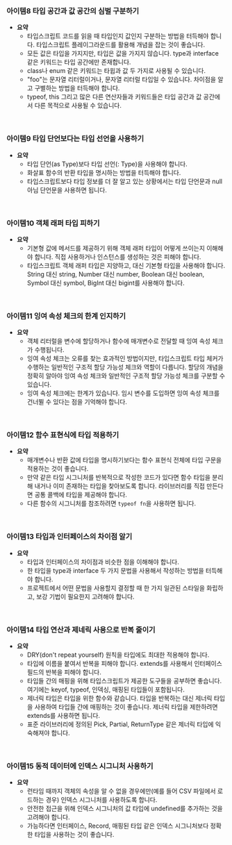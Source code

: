 ### 아이템8 타입 공간과 값 공간의 심벌 구분하기

- **요약**
  - 타입스크립트 코드를 읽을 때 타입인지 값인지 구분하는 방법을 터득해야 합니다. 타입스크립트 플레이그라운드를 활용해 개념을 잡는 것이 좋습니다.
  - 모든 값은 타입을 가지지만, 타입은 값을 가지지 않습니다. type과 interface 같은 키워드는 타입 공간에만 존재합니다.
  - class나 enum 같은 키워드는 타윕과 값 두 가지로 사용될 수 있습니다.
  - "foo"는 문자열 리터럴이거나, 문자열 리터럴 타입일 수 있습니다. 차이점을 알고 구별하는 방법을 터득해야 합니다.
  - typeof, this 그리고 많은 다른 연산자들과 키워드들은 타입 공간과 값 공간에서 다른 목적으로 사용될 수 있습니다.

<br>

### 아이템9 타입 단언보다는 타입 선언을 사용하기

- **요약**
  - 타입 단언(as Type)보다 타입 선언(: Type)을 사용해야 합니다.
  - 화살표 함수의 반환 타입을 명시하는 방법을 터득해야 합니다.
  - 타입스크립트보다 타입 정보를 더 잘 알고 있는 상황에서는 타입 단언문과 null 아님 단언문을 사용하면 됩니다.

<br>

### 아이템10 객체 래퍼 타입 피하기

- **요약**
  - 기본형 값에 메서드를 제공하기 위해 객체 래퍼 타입이 어떻게 쓰이는지 이해해야 합니다. 직접 사용하거나 인스턴스를 생성하는 것은 피해야 합니다.
  - 타입스크립트 객체 래퍼 타입은 지양하고, 대신 기본형 타입을 사용해야 합니다. String 대신 string, Number 대신 number, Boolean 대신 boolean, Symbol 대신 symbol, BigInt 대신 bigint를 사용해야 합니다.

<br>

### 아이템11 잉여 속성 체크의 한계 인지하기

- **요약**
  - 객체 리터럴을 변수에 할당하거나 함수에 매개변수로 전달할 때 잉여 속성 체크가 수행됩니다.
  - 잉여 속성 체크는 오류를 찾는 효과적인 방법이지만, 타입스크립트 타입 체커가 수행하는 일반적인 구조적 할당 가능성 체크와 역할이 다릅니다. 할당의 개념을 정확히 알아야 잉여 속성 체크와 일반적인 구조적 할당 가능성 체크를 구분할 수 있습니다.
  - 잉여 속성 체크에는 한계가 있습니다. 임시 변수를 도입하면 잉여 속성 체크를 건너뛸 수 있다는 점을 기억해야 합니다.

<br>

### 아이템12 함수 표현식에 타입 적용하기

- **요약**
  - 매개변수나 반환 값에 타입을 명시하기보다는 함수 표현식 전체에 타입 구문을 적용하는 것이 좋습니다.
  - 만약 같은 타입 시그니처를 반복적으로 작성한 코드가 있다면 함수 타입을 분리해 내거나 이미 존재하는 타입을 찾아보도록 합니다. 라이브러리를 직접 만든다면 공통 콜백에 타입을 제공해야 합니다.
  - 다른 함수의 시그니처를 참조하려면 `typeof fn`을 사용하면 됩니다.

<br>

### 아이템13 타입과 인터페이스의 차이점 알기

- **요약**
  - 타입과 인터페이스의 차이점과 비슷한 점을 이해해야 합니다.
  - 한 타입을 type과 interface 두 가지 문법을 사용해서 작성하는 방법을 터득해야 합니다.
  - 프로젝트에서 어떤 문법을 사용할지 결정할 때 한 가지 일관된 스타일을 화립하고, 보강 기법이 필요한지 고려해야 합니다.

<br>

### 아이템14 타입 연산과 제네릭 사용으로 반복 줄이기

- **요약**
  - DRY(don't repeat yourself) 원칙을 타입에도 최대한 적용해야 합니다.
  - 타입에 이름을 붙여서 반복을 피해야 합니다. extends를 사용해서 인터페이스 필드의 반복을 피해야 합니다.
  - 타입들 간의 매핑을 위해 타입스크립트가 제공한 도구들을 공부하면 좋습니다. 여기에는 keyof, typeof, 인덱싱, 매핑된 타입들이 포함됩니다.
  - 제너릭 타입은 타입을 위한 함수와 같습니다. 타입을 반복하는 대신 제너릭 타입을 사용하여 타입들 간에 매핑하는 것이 좋습니다. 제너릭 타입을 제한하려면 extends를 사용하면 됩니다.
  - 표준 라이브러리에 정의된 Pick, Partial, ReturnType 같은 제너릭 타입에 익숙해져야 합니다.

<br>

### 아이템15 동적 데이터에 인덱스 시그니처 사용하기

- **요약**
  - 런타임 때까지 객체의 속성을 알 수 없을 경우에만(예를 들어 CSV 파일에서 로드하는 경우) 인덱스 시그니처를 사용하도록 합니다.
  - 안전한 접근을 위해 인덱스 시그니처의 값 타입에 undefined를 추가하는 것을 고려해야 합니다.
  - 가능하다면 인터페이스, Record, 매핑된 타입 같은 인덱스 시그니처보다 정확한 타입을 사용하는 것이 좋습니다.
